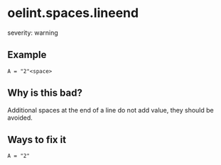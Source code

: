 # oelint.spaces.lineend

severity: warning

## Example

```
A = "2"<space>
```

## Why is this bad?

Additional spaces at the end of a line do not add value, they should be avoided.

## Ways to fix it

```
A = "2"
```
